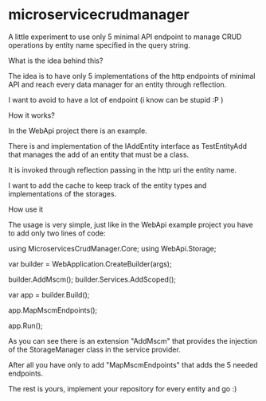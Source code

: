 # microservicecrudmanager
A little experiment to use only 5 minimal API endpoint to manage CRUD operations by entity name specified in the query string.

What is the idea behind this?

The idea is to have only 5 implementations of the http endpoints of minimal API and reach every data manager for an entity through reflection.

I want to avoid to have a lot of endpoint (i know can be stupid :P )

How it works? 

In the WebApi project there is an example.

There is and implementation of the IAddEntity<T> interface as TestEntityAdd that manages the add of an entity that must be a class.

It is invoked through reflection passing in the http uri the entity name.

I want to add the cache to keep track of the entity types and implementations of the storages.

How use it

The usage is very simple, just like in the WebApi example project you have to add only two lines of code:

using MicroservicesCrudManager.Core;
using WebApi.Storage;

var builder = WebApplication.CreateBuilder(args);

builder.AddMscm();
builder.Services.AddScoped<TestAdd>();

var app = builder.Build();

app.MapMscmEndpoints();

app.Run();

As you can see there is an extension "AddMscm" that provides the injection of the StorageManager class in the service provider.

After all you have only to add "MapMscmEndpoints" that adds the 5 needed endpoints.

The rest is yours, implement your repository for every entity and go :) 
